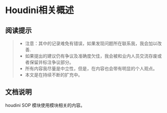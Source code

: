 # Houdini相关概述

## 阅读提示

>* 注意：其中的记录难免有错误，如果发现问题所在联系我，我会加以改善.
>* 如果提出的建议仍有争议及准确度欠佳，我会被和业内人员交流存废或者保留并标注争议部分。
>* 所有内容我尽量是中立性，但是，在内容也会带有明显的个人观点。
>* 本文是在持续不断的扩充中。

## 文档说明

houdini SOP 模块使用模块相关的内容。